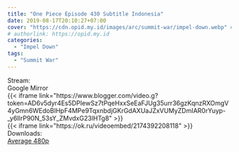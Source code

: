 ```yaml
---
title: "One Piece Episode 430 Subtitle Indonesia"
date: 2019-08-17T20:10:27+07:00
cover: "https://cdn.opid.my.id/images/arc/summit-war/impel-down.webp" # Optional, cover
# authorlink: https://opid.my.id
categories:
  - "Impel Down"
tags:
  - "Summit War"
---
```

<div class="ui menu violet borderless inverted">
  <div class="header item active">
        Stream:
    </div>
  <a class="active item" data-tab="google">
    <i class="google drive icon"></i> Google
  </a>
  <a class="item nounderline" data-tab="mirror">
    <i class="odnoklassniki icon"></i> Mirror
  </a>
</div>
<div class="ui bottom attached tab segment active" style="border:0 !important;" data-tab="google">
{{< iframe link="https://www.blogger.com/video.g?token=AD6v5dyr4Es5DPIewSz7tPqeHxxSeEaFJUg35urr36gzKqnzRXOmgV4yGmn6WEdoBIHpF4MPe9TqxnbdjGKrGdAXUaJZxVUMyZDmIAR0rYuyp-_y6IlrP90N_53sY_ZMvdxG23lHTg8" >}}
</div>
<div class="ui bottom attached tab segment" style="border:0 !important;" data-tab="mirror">
{{< iframe link="https://ok.ru/videoembed/2174392208118" >}}
</div>
<div class="ui menu violet borderless inverted">
  <div class="header item active">
        Downloads:
    </div>
  <a class="item nounderline" href="https://ouo.io/uAr4O5" target="_blank" rel="dofollow"><i class="google drive icon"></i>
    Average 480p</a>
</div>